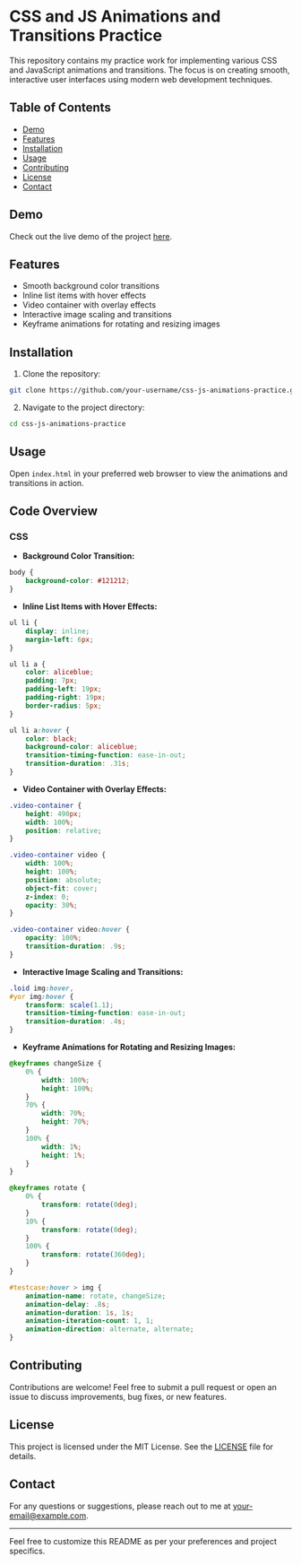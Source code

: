 # CSS and JS Animations and Transitions Practice

This repository contains my practice work for implementing various CSS and JavaScript animations and transitions. The focus is on creating smooth, interactive user interfaces using modern web development techniques.

## Table of Contents

- [Demo](#demo)
- [Features](#features)
- [Installation](#installation)
- [Usage](#usage)
- [Contributing](#contributing)
- [License](#license)
- [Contact](#contact)

## Demo

Check out the live demo of the project [here](#).

## Features

- Smooth background color transitions
- Inline list items with hover effects
- Video container with overlay effects
- Interactive image scaling and transitions
- Keyframe animations for rotating and resizing images

## Installation

1. Clone the repository:

```bash
git clone https://github.com/your-username/css-js-animations-practice.git
```

2. Navigate to the project directory:

```bash
cd css-js-animations-practice
```

## Usage

Open `index.html` in your preferred web browser to view the animations and transitions in action.

## Code Overview

### CSS

- **Background Color Transition:**

```css
body {
    background-color: #121212;
}
```

- **Inline List Items with Hover Effects:**

```css
ul li {
    display: inline;
    margin-left: 6px;
}

ul li a {
    color: aliceblue;
    padding: 7px;
    padding-left: 19px;
    padding-right: 19px;
    border-radius: 5px;
}

ul li a:hover {
    color: black;
    background-color: aliceblue;
    transition-timing-function: ease-in-out;
    transition-duration: .31s;
}
```

- **Video Container with Overlay Effects:**

```css
.video-container {
    height: 490px;
    width: 100%;
    position: relative;
}

.video-container video {
    width: 100%;
    height: 100%;
    position: absolute;
    object-fit: cover;
    z-index: 0;
    opacity: 30%;
}

.video-container video:hover {
    opacity: 100%;
    transition-duration: .9s;
}
```

- **Interactive Image Scaling and Transitions:**

```css
.loid img:hover,
#yor img:hover {
    transform: scale(1.1);
    transition-timing-function: ease-in-out;
    transition-duration: .4s;
}
```

- **Keyframe Animations for Rotating and Resizing Images:**

```css
@keyframes changeSize {
    0% {
        width: 100%;
        height: 100%;
    }
    70% {
        width: 70%;
        height: 70%;
    }
    100% {
        width: 1%;
        height: 1%;
    }
}

@keyframes rotate {
    0% {
        transform: rotate(0deg);
    }
    10% {
        transform: rotate(0deg);
    }
    100% {
        transform: rotate(360deg);
    }
}

#testcase:hover > img {
    animation-name: rotate, changeSize;
    animation-delay: .8s;
    animation-duration: 1s, 1s;
    animation-iteration-count: 1, 1;
    animation-direction: alternate, alternate;
}
```

## Contributing

Contributions are welcome! Feel free to submit a pull request or open an issue to discuss improvements, bug fixes, or new features.

## License

This project is licensed under the MIT License. See the [LICENSE](LICENSE) file for details.

## Contact

For any questions or suggestions, please reach out to me at [your-email@example.com](mailto:your-email@example.com).

---

Feel free to customize this README as per your preferences and project specifics.
